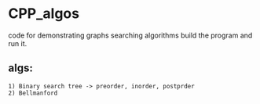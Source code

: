 # CPP_algos
code for demonstrating graphs searching algorithms
build the program and run it.

## algs:
```text 
1) Binary search tree -> preorder, inorder, postprder
2) Bellmanford
```
